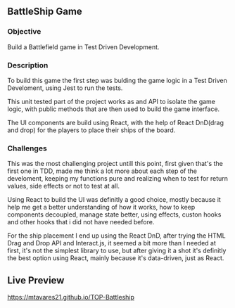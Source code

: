 ## BattleShip Game

### Objective

Build a Battlefield game in Test Driven Development.

### Description

To build this game the first step was bulding the game logic in a Test Driven Develoment, using Jest to run the tests.

This unit tested part of the project works as and API to isolate the game logic, with public methods that are then used to build the
game interface.

The UI components are build using React, with the help of React DnD(drag and drop) for the players to place their ships of the board.

### Challenges

This was the most challenging project untill this point, first given that's the first one in TDD, made me think a lot more
about each step of the develoment, keeping my functions pure and realizing when to test for return values, side effects or not
to test at all.

Using React to build the UI was definitly a good choice, mostly because it help me get a better understanding of how it works,
how to keep components decoupled, manage state better, using effects, custon hooks and other hooks that i did not have needed before.

For the ship placement I end up using the React DnD, after trying the HTML Drag and Drop API and Interact.js, it seemed a bit more than
I needed at first, it's not the simplest library to use, but after giving it a shot it's definitly the best option using React, mainly
because it's data-driven, just as React.

## Live Preview

https://mtavares21.github.io/TOP-Battleship
